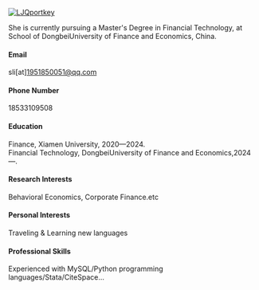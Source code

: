 

[![LJQportkey](https://img.shields.io/badge/LJQportkey-github-blue?logo=github)](https://github.com/LJQportkey)

She is currently pursuing a Master's Degree in Financial Technology, at School of DongbeiUniversity of Finance and Economics, China.

#### Email
sli[at]1951850051@qq.com

#### Phone Number
18533109508

#### Education
 Finance, Xiamen University, 2020—2024.\
 Financial Technology, DongbeiUniversity of Finance and Economics,2024—.

#### Research Interests
Behavioral Economics, Corporate Finance.etc

#### Personal Interests
Traveling & Learning new languages

#### Professional Skills
Experienced with MySQL/Python programming languages/Stata/CiteSpace...




